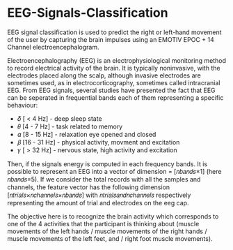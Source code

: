 # EEG-Signals-Classification

EEG signal classification is used to predict the right or left-hand movement of the user by capturing the brain impulses using an EMOTIV EPOC + 14 Channel electroencephalogram.

Electroencephalography (EEG) is an electrophysiological monitoring method to record electrical activity of the brain. It is typically noninvasive, with the electrodes placed along the scalp, although invasive electrodes are sometimes used, as in electrocorticography, sometimes called intracranial EEG. 
From EEG signals, several studies have presented the fact that EEG can be seperated in frequential bands each of them representing a specific behaviour:

* 𝛿 [ < 4 Hz] - deep sleep state
* 𝜃 [4 - 7 Hz] - task related to memory
* 𝛼 [8 - 15 Hz] - relaxation eye opened and closed
* 𝛽 [16 - 31 Hz] - physical activity, movment and excitation
* 𝛾 [ > 32 Hz] - nervous state, high activity and excitation

Then, if the signals energy is computed in each frequency bands. It is possible to represent an EEG into a vector of dimension = [𝑛𝑏𝑎𝑛𝑑𝑠×1] (here 𝑛𝑏𝑎𝑛𝑑𝑠=5). If we consider the total records with all the samples and channels, the feature vector has the following dimension [𝑛𝑡𝑟𝑖𝑎𝑙𝑠×𝑛𝑐ℎ𝑎𝑛𝑛𝑒𝑙𝑠×𝑛𝑏𝑎𝑛𝑑𝑠] with 𝑛𝑡𝑟𝑖𝑎𝑙𝑠𝑎𝑛𝑑𝑛𝑐ℎ𝑎𝑛𝑛𝑒𝑙𝑠 respectively representing the amount of trial and electrodes on the eeg cap.

The objective here is to recognize the brain activity which corresponds to one of the 4 activities that the participant is thinking about (muscle movements of the left   hands / muscle movements of the right hands / muscle movements of the left feet, and / right foot muscle movements).
